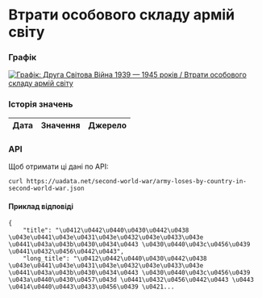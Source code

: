 # Втрати особового складу армій світу
### Графік
[ ![Графік: Друга Світова Війна 1939 — 1945 років / Втрати особового складу армій світу](https://uadata.net/screen?459441&u=%2Fsecond-world-war%2Farmy-loses-by-country-in-second-world-war) ](https://uadata.net/second-world-war/army-loses-by-country-in-second-world-war)

### Історія значень
| Дата | Значення | Джерело |
|---|---|---|
### API
Щоб отримати ці дані по API:
```
curl https://uadata.net/second-world-war/army-loses-by-country-in-second-world-war.json
```
#### Приклад відповіді 
```
{
    "title": "\u0412\u0442\u0440\u0430\u0442\u0438 \u043e\u0441\u043e\u0431\u043e\u0432\u043e\u0433\u043e \u0441\u043a\u043b\u0430\u0434\u0443 \u0430\u0440\u043c\u0456\u0439 \u0441\u0432\u0456\u0442\u0443",
    "long_title": "\u0412\u0442\u0440\u0430\u0442\u0438 \u043e\u0441\u043e\u0431\u043e\u0432\u043e\u0433\u043e \u0441\u043a\u043b\u0430\u0434\u0443 \u0430\u0440\u043c\u0456\u0439 \u043a\u0440\u0430\u0457\u043d \u0441\u0432\u0456\u0442\u0443 \u0443 \u0414\u0440\u0443\u0433\u0456\u0439 \u0421...
```